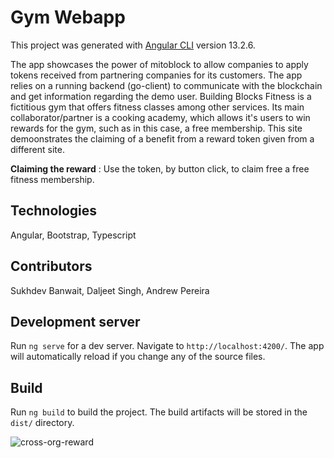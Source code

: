 # Gym Webapp

This project was generated with [Angular CLI](https://github.com/angular/angular-cli) version 13.2.6.  

The app showcases the power of mitoblock to allow companies to apply tokens received from partnering companies for its customers.  The app relies on a running backend (go-client) to communicate with the blockchain and get information regarding the demo user. Building Blocks Fitness is a fictitious gym that offers fitness classes among other services. Its main collaborator/partner is a cooking academy, which allows it's users to win rewards for the gym, such as in this case, a free membership. This site demoonstrates the claiming of a benefit from a reward token given from a different site.

**Claiming the reward** : Use the token, by button click, to claim free a free fitness membership.

## Technologies

Angular, Bootstrap, Typescript

## Contributors

Sukhdev Banwait, Daljeet Singh, Andrew Pereira

## Development server

Run `ng serve` for a dev server. Navigate to `http://localhost:4200/`. The app will automatically reload if you change any of the source files.

## Build

Run `ng build` to build the project. The build artifacts will be stored in the `dist/` directory.




![cross-org-reward](https://user-images.githubusercontent.com/48499132/205683497-1c14bbc2-393b-4b4c-a838-03c83cbc4c6d.gif)
